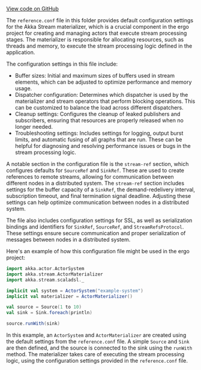 [View code on GitHub](https://github.com/ergoplatform/ergo/.autodoc/docs/json/target/streams/_global/assemblyOption/_global/streams/assembly/ed997e5e8e1de659f1e19fea85a74afd0cc2ec0d_6a056ad255d0c05226beb422e669d51fcea4f8ca_da39a3ee5e6b4b0d3255bfef95601890afd80709)

The `reference.conf` file in this folder provides default configuration settings for the Akka Stream materializer, which is a crucial component in the ergo project for creating and managing actors that execute stream processing stages. The materializer is responsible for allocating resources, such as threads and memory, to execute the stream processing logic defined in the application.

The configuration settings in this file include:

- Buffer sizes: Initial and maximum sizes of buffers used in stream elements, which can be adjusted to optimize performance and memory usage.
- Dispatcher configuration: Determines which dispatcher is used by the materializer and stream operators that perform blocking operations. This can be customized to balance the load across different dispatchers.
- Cleanup settings: Configures the cleanup of leaked publishers and subscribers, ensuring that resources are properly released when no longer needed.
- Troubleshooting settings: Includes settings for logging, output burst limits, and automatic fusing of all graphs that are run. These can be helpful for diagnosing and resolving performance issues or bugs in the stream processing logic.

A notable section in the configuration file is the `stream-ref` section, which configures defaults for `SourceRef` and `SinkRef`. These are used to create references to remote streams, allowing for communication between different nodes in a distributed system. The `stream-ref` section includes settings for the buffer capacity of a `SinkRef`, the demand-redelivery interval, subscription timeout, and final termination signal deadline. Adjusting these settings can help optimize communication between nodes in a distributed system.

The file also includes configuration settings for SSL, as well as serialization bindings and identifiers for `SinkRef`, `SourceRef`, and `StreamRefsProtocol`. These settings ensure secure communication and proper serialization of messages between nodes in a distributed system.

Here's an example of how this configuration file might be used in the ergo project:

```scala
import akka.actor.ActorSystem
import akka.stream.ActorMaterializer
import akka.stream.scaladsl._

implicit val system = ActorSystem("example-system")
implicit val materializer = ActorMaterializer()

val source = Source(1 to 10)
val sink = Sink.foreach(println)

source.runWith(sink)
```

In this example, an `ActorSystem` and `ActorMaterializer` are created using the default settings from the `reference.conf` file. A simple `Source` and `Sink` are then defined, and the source is connected to the sink using the `runWith` method. The materializer takes care of executing the stream processing logic, using the configuration settings provided in the `reference.conf` file.
